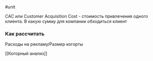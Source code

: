 #unit

CAC или Customer Acquisition Cost - стоимость привлечения одного клиента.
В какую сумму для компании обходиться клиент 

### Как рассчитать 

Расходы на рекламу/Размер когорты

[[Когорный анализ]]
